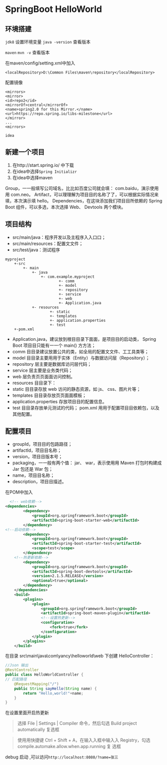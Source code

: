 # SpringBoot HelloWorld

## 环境搭建

`jdk8`  设置环境变量 `java -version` 查看版本

`maven`  `mvn -v` 查看版本

在maven/config/setting.xml中加入

```
<localRepository>D:\Common Files\maven\repository</localRepository>
```

配置镜像

```
<mirrors>
<mirror>
<id>repo2</id>
<mirrorOf>central</mirrorOf>
<name>spring2.0 for this Mirror.</name>
<url>https://repo.spring.io/libs-milestone</url>
</mirror>
...
<mirrors>
```

`idea`

## 新建一个项目

1. 在http://start.spring.io/  中下载
2. 在idea中选择`Spring Initializr `
3. 在idea中选择maven

Group，⼀一般填写公司域名，⽐比如百度公司就会填： com.baidu，演示使⽤用 com.neo。
Artifact，可以理理解为项⽬目的名称了了，可以根据实际情况来填，本次演示填 hello。
Dependencies，在这块添加我们项⽬目所依赖的 Spring Boot 组件，可以多选，本次选择 Web、 Devtools
两个模块。 

## 项目结构

- src/main/java：程序开发以及主程序⼊入⼝口；
- src/main/resources：配置⽂文件；
- src/test/java：测试程序 

```
myproject
	+-src
		+- main
			+- java
				+- com.example.myproject
						+- comm
						+- model
						+- repository
						+- service
						+- web
						+- Application.java
			+- resources
					+- static
					+- templates
					+- application.properties
					+- test
	+-pom.xml
```

- Application.java，建议放到根⽬目录下⾯面，是项⽬目的启动类， Spring Boot 项⽬目只能有⼀一个 main() ⽅方法；
- comm ⽬目录建议放置公共的类，如全局的配置⽂文件、⼯工具类等；
- model ⽬目录主要⽤用于实体（Entity）与数据访问层（Repository）；
- repository 层主要是数据库访问层代码；
- service 层主要是业务类代码；
- web 层负责⻚页⾯面访问控制。
- resources ⽬目录下：
- static ⽬目录存放 web 访问的静态资源，如 js、 css、图⽚片等；
- templates ⽬目录存放⻚页⾯面模板；
- application.properties 存放项⽬目的配置信息。
- test ⽬目录存放单元测试的代码； pom.xml ⽤用于配置项⽬目依赖包，以及其他配置。 

## 配置项目

- groupId，项⽬目的包路路径；
- artifactId，项⽬目名称；
- version，项⽬目版本号；
- packaging，⼀一般有两个值： jar、 war，表示使⽤用 Maven 打包时构建成 Jar 包还是 War 包；
- name，项⽬目名称；
- description，项⽬目描述。 

在POM中加入

```xml
  <!-- web依赖-->
<dependencies>
        <dependency>
            <groupId>org.springframework.boot</groupId>
            <artifactId>spring-boot-starter-web</artifactId>
        </dependency>
<!--启动依赖-->
        <dependency>
            <groupId>org.springframework.boot</groupId>
            <artifactId>spring-boot-starter-test</artifactId>
            <scope>test</scope>
        </dependency>
    <!--热更新依赖-->
        <dependency>
            <groupId>org.springframework.boot</groupId>
            <artifactId>spring-boot-devtools</artifactId>
            <version>2.1.5.RELEASE</version>
            <optional>true</optional>
        </dependency>
    </dependencies>
    <build>
        <plugins>
            <plugin>
                <groupId>org.springframework.boot</groupId>
                <artifactId>spring-boot-maven-plugin</artifactId>
                <!--设置热更新-->
                <configuration>
                    <fork>true</fork>
                </configuration>
            </plugin>
        </plugins>
    </build>

```

在目录 src\main\java\com\yancy\helloworld\web 下创建 HelloController： 

```java
//Json 输出
@RestController
public class HelloWorldController {
// 匹配路径
    @RequestMapping("/")
    public String sayHello(String name) {
        return "Hello,world!"+name;
    }
}
```

在设置里面开启热更新 

> 选择 File | Settings | Compiler 命令，然后勾选 Build project automatically 复选框 
>

> 使⽤用快捷键 Ctrl + Shift + A，在输⼊入框中输⼊入 Registry，勾选 compile.automake.allow.when.app.running 复
> 选框 

debug 启动 ,可以访问`http://localhost:8080/?name=张三`